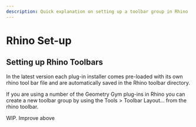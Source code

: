 ```yaml
---
description: Quick explanation on setting up a toolbar group in Rhino
---
```


# Rhino Set-up

## Setting up Rhino Toolbars <a id="setting-up-rhino-toolbars"></a>

In the latest version each plug-in installer comes pre-loaded with its own rhino tool bar file and are automatically saved in the Rhino toolbar directory.

If you are using a number of the Geometry Gym plug-ins in Rhino you can create a new toolbar group by using the Tools &gt; Toolbar Layout... from the rhino toolbar.

WIP. Improve above

​

